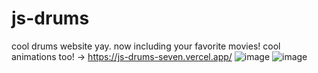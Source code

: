 # js-drums
cool drums website yay. now including your favorite movies! cool animations too! -> https://js-drums-seven.vercel.app/
![image](https://github.com/cartile/js-drums/assets/113253660/bbb40619-4ce7-4d85-83a0-9b18564b78d8)
![image](https://github.com/cartile/js-drums/assets/113253660/ac3a8482-031d-4eed-8ab3-3fe597a6aa1c)
